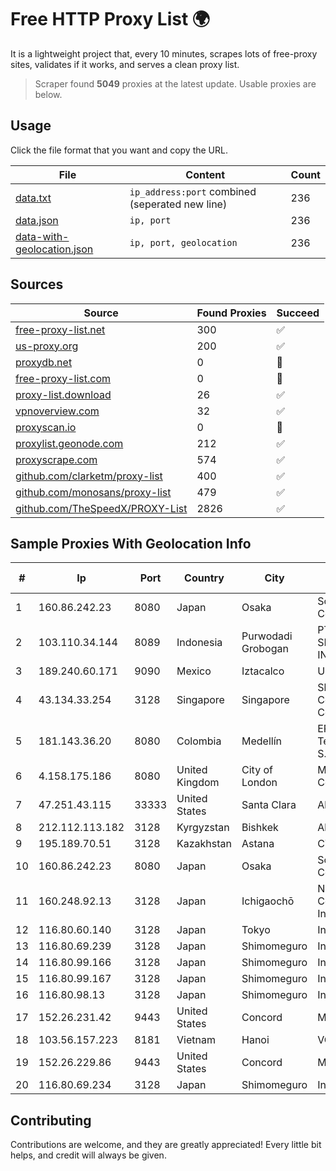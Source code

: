 
# Free HTTP Proxy List 🌍

It is a lightweight project that, every 10 minutes, scrapes lots of free-proxy sites, validates if it works, and serves a clean proxy list.


> Scraper found **5049** proxies at the latest update. Usable proxies are below.

## Usage

Click the file format that you want and copy the URL.


|File|Content|Count|
|----|-------|-----|
|[data.txt](https://raw.githubusercontent.com/themiralay/Proxy-List-World/master/data.txt)|`ip_address:port` combined (seperated new line)|236|
|[data.json](https://raw.githubusercontent.com/themiralay/Proxy-List-World/master/data.json)|`ip, port`|236|
|[data-with-geolocation.json](https://raw.githubusercontent.com/themiralay/Proxy-List-World/master/data-with-geolocation.json)|`ip, port, geolocation`|236|

## Sources

|Source|Found Proxies|Succeed|
|------|-------------|-------|
|[free-proxy-list.net](https://free-proxy-list.net)|300|✅|
|[us-proxy.org](https://www.us-proxy.org)|200|✅|
|[proxydb.net](http://proxydb.net)|0|🚫|
|[free-proxy-list.com](https://free-proxy-list.com/?page=&port=&type%5B%5D=http&type%5B%5D=https&up_time=0&search=Search)|0|🚫|
|[proxy-list.download](https://www.proxy-list.download/HTTP)|26|✅|
|[vpnoverview.com](https://vpnoverview.com/privacy/anonymous-browsing/free-proxy-servers)|32|✅|
|[proxyscan.io](https://www.proxyscan.io)|0|🚫|
|[proxylist.geonode.com](https://proxylist.geonode.com/api/proxy-list?limit=300&page=1&sort_by=lastChecked&sort_type=desc&protocols=http,https)|212|✅|
|[proxyscrape.com](https://api.proxyscrape.com/v2/?request=displayproxies&protocol=http&timeout=10000&country=all&ssl=all&anonymity=all)|574|✅|
|[github.com/clarketm/proxy-list](https://raw.githubusercontent.com/clarketm/proxy-list/master/proxy-list-raw.txt)|400|✅|
|[github.com/monosans/proxy-list](https://raw.githubusercontent.com/monosans/proxy-list/main/proxies/http.txt)|479|✅|
|[github.com/TheSpeedX/PROXY-List](https://raw.githubusercontent.com/TheSpeedX/PROXY-List/master/http.txt)|2826|✅|


## Sample Proxies With Geolocation Info

|#|Ip|Port|Country|City|Internet Service Provider|
|-|--|----|-------|----|-------------------------|
|1|160.86.242.23|8080|Japan|Osaka|Sony Network Communications Inc|
|2|103.110.34.144|8089|Indonesia|Purwodadi Grobogan|PT RECONET SEMESTA INDONESIA|
|3|189.240.60.171|9090|Mexico|Iztacalco|Uninet S.A. de C.V.|
|4|43.134.33.254|3128|Singapore|Singapore|Shenzhen Tencent Computer Systems Company Limited|
|5|181.143.36.20|8080|Colombia|Medellín|EPM Telecomunicaciones S.A. E.S.P.|
|6|4.158.175.186|8080|United Kingdom|City of London|Microsoft Corporation|
|7|47.251.43.115|33333|United States|Santa Clara|Alibaba Cloud LLC|
|8|212.112.113.182|3128|Kyrgyzstan|Bishkek|AkNet|
|9|195.189.70.51|3128|Kazakhstan|Astana|CTC ASTANA LTD|
|10|160.86.242.23|8080|Japan|Osaka|Sony Network Communications Inc|
|11|160.248.92.13|3128|Japan|Ichigaochō|NTT PC Communications, Inc.|
|12|116.80.60.140|3128|Japan|Tokyo|InfoSphere|
|13|116.80.69.239|3128|Japan|Shimomeguro|InfoSphere|
|14|116.80.99.166|3128|Japan|Shimomeguro|InfoSphere|
|15|116.80.99.167|3128|Japan|Shimomeguro|InfoSphere|
|16|116.80.98.13|3128|Japan|Shimomeguro|InfoSphere|
|17|152.26.231.42|9443|United States|Concord|MCNC|
|18|103.56.157.223|8181|Vietnam|Hanoi|VCCORP|
|19|152.26.229.86|9443|United States|Concord|MCNC|
|20|116.80.69.234|3128|Japan|Shimomeguro|InfoSphere|



## Contributing

Contributions are welcome, and they are greatly appreciated! Every
little bit helps, and credit will always be given.

